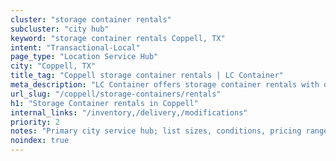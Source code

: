 ```yaml
---
cluster: "storage container rentals"
subcluster: "city hub"
keyword: "storage container rentals Coppell, TX"
intent: "Transactional-Local"
page_type: "Location Service Hub"
city: "Coppell, TX"
title_tag: "Coppell storage container rentals | LC Container"
meta_description: "LC Container offers storage container rentals with delivery in Coppell, TX. Local. Fast quotes. Since 2003."
url_slug: "/coppell/storage-containers/rentals"
h1: "Storage Container rentals in Coppell"
internal_links: "/inventory,/delivery,/modifications"
priority: 2
notes: "Primary city service hub; list sizes, conditions, pricing ranges, photos, testimonials."
noindex: true
---
```


<!-- TODO: Add unique city/inventory copy, images, and internal links here. -->
